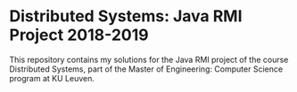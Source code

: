 # Distributed Systems: Java RMI Project 2018-2019

This repository contains my solutions for the Java RMI project of the course Distributed Systems, 
part of the Master of Engineering: Computer Science program at KU Leuven.

